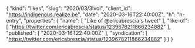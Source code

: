 {
  "kind": "likes",
  "slug": "2020/03/3lvol",
  "client_id": "https://indigenous.realize.be",
  "date": "2020-03-16T22:40:00Z",
  "h": "h-entry",
  "properties": {
    "name": [
      "Like of @ericabrescia's tweet"
    ],
    "like-of": [
      "https://twitter.com/ericabrescia/status/1239678211866234882"
    ],
    "published": [
      "2020-03-16T22:40:00Z"
    ],
    "syndication": [
      "https://twitter.com/ericabrescia/status/1239678211866234882"
    ]
  }
}
